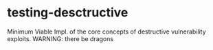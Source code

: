 # testing-desctructive
Minimum Viable Impl. of the core concepts of destructive vulnerability exploits. WARNING: there be dragons 
